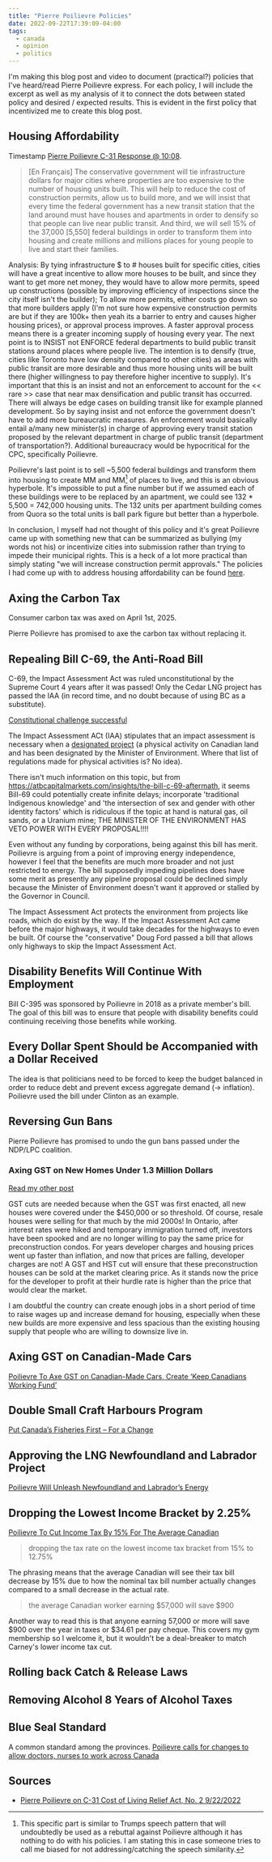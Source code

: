 ```yaml
---
title: "Pierre Poilievre Policies"
date: 2022-09-22T17:39:09-04:00
tags:
  - canada
  - opinion
  - politics
---
```

I'm making this blog post and video to document (practical?) policies that I've heard/read Pierre Poilievre express.
For each policy, I will include the excerpt as well as my analysis of it to connect the dots between stated policy and desired / expected results. This is evident in the first policy that incentivized me to create this blog post.

## Housing Affordability

Timestamp [Pierre Poilievre C-31 Response @ 10:08](https://youtu.be/Z39VZGF2k0A?t=608).

> \[En Français\] The conservative government will tie infrastructure dollars for major cities where properties are too expensive to the number of housing units built. This will help to reduce the cost of construction permits, allow us to build more, and we will insist that every time the federal government has a new transit station that the land around must have houses and apartments in order to densify so that people can live near public transit. And third, we will sell 15% of the 37,000 [5,550] federal buildings in order to transform them into housing and create millions and millions places for young people to live and start their families.

Analysis: By tying infrastructure $ to # houses built for specific cities, cities will have a great incentive to allow more houses to be built, and since they want to get more net money, they would have to allow more permits, speed up constructions (possible by improving efficiency of inspections since the city itself isn't the builder); To allow more permits, either costs go down so that more builders apply (I'm not sure how expensive construction permits are but if they are 100k+ then yeah its a barrier to entry and causes higher housing prices), or approval process improves. A faster approval process means there is a greater incoming supply of housing every year. The next point is to INSIST not ENFORCE federal departments to build public transit stations around places where people live. The intention is to densify (true, cities like Toronto have low density compared to other cities) as areas with public transit are more desirable and thus more housing units will be built there (higher willingness to pay therefore higher incentive to supply). It's important that this is an insist and not an enforcement to account for the << rare >> case that near max densification and public transit has occurred. There will always be edge cases on building transit like for example planned development. So by saying insist and not enforce the government doesn't have to add more bureaucratic measures. An enforcement would basically entail a/many new minister(s) in charge of approving every transit station proposed by the relevant department in charge of public transit (department of transportation?). Additional bureaucracy would be hypocritical for the CPC, specifically Poilievre.

Poilievre's last point is to sell ~5,500 federal buildings and transform them into housing to create MM and MM[^sideNote1] of places to live, and this is an obvious hyperbole. It's impossible to put a fine number but if we assumed each of these buildings were to be replaced by an apartment, we could see 132 * 5,500 = 742,000 housing units. The 132 units per apartment building comes from Quora so the total units is ball park figure but better than a hyperbole.

In conclusion, I myself had not thought of this policy and it's great Poilievre came up with something new that can be summarized as bullying (my words not his) or incentivize cities into submission rather than trying to impede their municipal rights. This is a heck of a lot more practical than simply stating "we will increase construction permit approvals." The policies I had come up with to address housing affordability can be found [here](/posts/canada/#housing-affordability).

## Axing the Carbon Tax

Consumer carbon tax was axed on April 1st, 2025.

Pierre Poilievre has promised to axe the carbon tax without replacing it.

## Repealing Bill C-69, the Anti-Road Bill

C-69, the Impact Assessment Act was ruled unconstitutional by the Supreme Court 4 years after it was passed! Only the Cedar LNG project has passed the IAA (in record time, and no doubt because of using BC as a substitute).

[Constitutional challenge successful](https://calgaryherald.com/opinion/columnists/varcoe-stay-in-your-lane-after-victory-against-bill-c-69-alberta-emboldened-in-feud-with-feds)

The Impact Assessment ACt (IAA) stipulates that an impact assessment is necessary when a [designated project](https://laws.justice.gc.ca/eng/acts/I-2.75/page-1.html#1160090) (a physical activity on Canadian land and has been designated by the Minister of Environment. Where that list of regulations made for physical activities is? No idea).

There isn't much information on this topic, but from https://atbcapitalmarkets.com/insights/the-bill-c-69-aftermath, it seems Bill-69 could potentially create infinite delays; incorporate 'traditional Indigenous knowledge' and 'the intersection of sex and gender with other identity factors' which is ridiculous if the topic at hand is natural gas, oil sands, or a Uranium mine; THE MINISTER OF THE ENVIRONMENT HAS VETO POWER WITH EVERY PROPOSAL!!!!

Even without any funding by corporations, being against this bill has merit. Poilievre is arguing from a point of improving energy independence, however I feel that the benefits are much more broader and not just restricted to energy. The bill supposedly impeding pipelines does have some merit as presently any pipeline proposal could be declined simply because the Minister of Environment doesn't want it approved or stalled by the Governor in Council.

The Impact Assessment Act protects the environment from projects like roads, which do exist by the way. If the Impact Assessment Act came before the major highways, it would take decades for the highways to even be built. Of course the "conservative" Doug Ford passed a bill that allows only highways to skip the Impact Assessment Act.

## Disability Benefits Will Continue With Employment

Bill C-395 was sponsored by Poilievre  in 2018 as a private member's bill. The goal of this bill was to ensure that people with disability benefits could continuing receiving those benefits while working.

## Every Dollar Spent Should be Accompanied with a Dollar Received

The idea is that politicians need to be forced to keep the budget balanced in order to reduce debt and prevent excess aggregate demand (&rarr; inflation).
Poilievre used the bill under Clinton as an example.

## Reversing Gun Bans

Pierre Poilievre has promised to undo the gun bans passed under the NDP/LPC coalition.

### Axing GST on New Homes Under 1.3 Million Dollars

[Read my other post](/posts/pierre-poilievre-housing-affordability-policies/)

GST cuts are needed because when the GST was first enacted, all new houses were covered under the $450,000 or so threshold. Of course, resale houses were selling for that much by the mid 2000s! In Ontario, after interest rates were hiked and temporary immigration turned off, investors have been spooked and are no longer willing to pay the same price for preconstruction condos. For years developer charges and housing prices went up faster than inflation, and now that prices are falling, developer charges are not! A GST and HST cut will ensure that these preconstruction houses can be sold at the market clearing price. As it stands now the price for the developer to profit at their hurdle rate is higher than the price that would clear the market.

I am doubtful the country can create enough jobs in a short period of time to raise wages up and increase demand for housing, especially when these new builds are more expensive and less spacious than the existing housing supply that people who are willing to downsize live in.

## Axing GST on Canadian-Made Cars

[Poilievre To Axe GST on Canadian-Made Cars, Create ‘Keep Canadians Working Fund’](https://www.conservative.ca/poilievre-to-axe-gst-on-canadian-made-cars-create-keep-canadians-working-fund/?utm_content=national/news/page/2/)

## Double Small Craft Harbours Program

[Put Canada’s Fisheries First – For a Change](https://www.conservative.ca/put-canadas-fisheries-first-for-a-change/?utm_content=national/news/page/2/)

## Approving the LNG Newfoundland and Labrador Project

[Poilievre Will Unleash Newfoundland and Labrador’s Energy](https://www.conservative.ca/poilievre-will-unleash-newfoundland-and-labradors-energy/?utm_content=national/news/page/2/)

## Dropping the Lowest Income Bracket by 2.25%

[Poilievre To Cut Income Tax By 15% For The Average Canadian](https://www.conservative.ca/poilievre-to-cut-income-tax-by-15-for-the-average-canadian/)

> dropping the tax rate on the lowest income tax bracket from 15% to 12.75%

The phrasing means that the average Canadian will see their tax bill decrease by 15% due to how the nominal tax bill number actually changes compared to a small decrease in the actual rate.

> the average Canadian worker earning $57,000 will save $900

Another way to read this is that anyone earning 57,000 or more will save $900 over the year in taxes or $34.61 per pay cheque. This covers my gym membership so I welcome it, but it wouldn't be a deal-breaker to match Carney's lower income tax cut.

## Rolling back Catch & Release Laws

## Removing Alcohol 8 Years of Alcohol Taxes

## Blue Seal Standard

A common standard among the provinces. [Poilievre calls for changes to allow doctors, nurses to work across Canada](https://www.cbc.ca/news/politics/poilievre-national-licensing-healthcare-1.6783976)

## Sources

- [Pierre Poilievre on C-31 Cost of Living Relief Act, No. 2 9/22/2022](https://www.youtube.com/watch?v=Z39VZGF2k0A)

[^sideNote1]: This specific part is similar to Trumps speech pattern that will undoubtedly be used as a rebuttal against Poilievre although it has nothing to do with his policies. I am stating this in case someone tries to call me biased for not addressing/catching the speech similarity.
